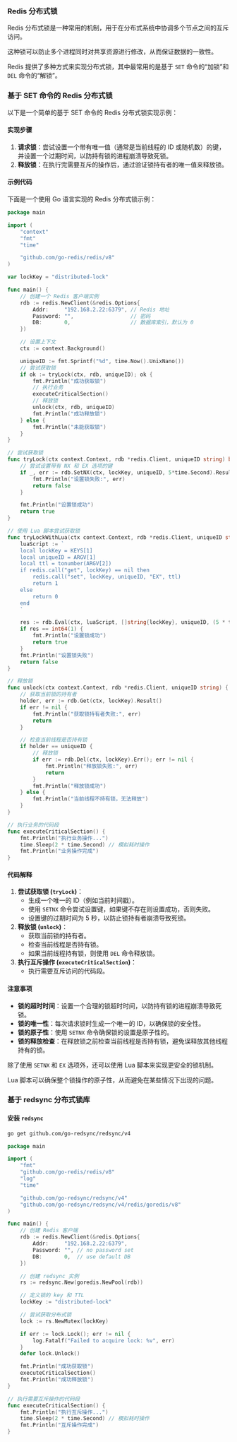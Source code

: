 ### Redis 分布式锁

Redis 分布式锁是一种常用的机制，用于在分布式系统中协调多个节点之间的互斥访问。

这种锁可以防止多个进程同时对共享资源进行修改，从而保证数据的一致性。

Redis 提供了多种方式来实现分布式锁，其中最常用的是基于 `SET` 命令的“加锁”和 `DEL` 命令的“解锁”。

### 基于 SET 命令的 Redis 分布式锁

以下是一个简单的基于 SET 命令的 Redis 分布式锁实现示例：

#### 实现步骤

1. **请求锁**：尝试设置一个带有唯一值（通常是当前线程的 ID 或随机数）的键，并设置一个过期时间，以防持有锁的进程崩溃导致死锁。
2. **释放锁**：在执行完需要互斥的操作后，通过验证锁持有者的唯一值来释放锁。

#### 示例代码

下面是一个使用 Go 语言实现的 Redis 分布式锁示例：

```go
package main

import (
	"context"
	"fmt"
	"time"

	"github.com/go-redis/redis/v8"
)

var lockKey = "distributed-lock"

func main() {
	// 创建一个 Redis 客户端实例
	rdb := redis.NewClient(&redis.Options{
		Addr:     "192.168.2.22:6379", // Redis 地址
		Password: "",                  // 密码
		DB:       0,                   // 数据库索引，默认为 0
	})

	// 设置上下文
	ctx := context.Background()

	uniqueID := fmt.Sprintf("%d", time.Now().UnixNano())
	// 尝试获取锁
	if ok := tryLock(ctx, rdb, uniqueID); ok {
		fmt.Println("成功获取锁")
		// 执行业务
		executeCriticalSection()
		// 释放锁
		unlock(ctx, rdb, uniqueID)
		fmt.Println("成功释放锁")
	} else {
		fmt.Println("未能获取锁")
	}
}

// 尝试获取锁
func tryLock(ctx context.Context, rdb *redis.Client, uniqueID string) bool {
	// 尝试设置带有 NX 和 EX 选项的键
	if _, err := rdb.SetNX(ctx, lockKey, uniqueID, 5*time.Second).Result(); err != nil {
		fmt.Println("设置锁失败:", err)
		return false
	}

	fmt.Println("设置锁成功")
	return true
}

// 使用 Lua 脚本尝试获取锁
func tryLockWithLua(ctx context.Context, rdb *redis.Client, uniqueID string) bool {
	luaScript := `
	local lockKey = KEYS[1]
	local uniqueID = ARGV[1]
	local ttl = tonumber(ARGV[2])
	if redis.call("get", lockKey) == nil then
		redis.call("set", lockKey, uniqueID, "EX", ttl)
		return 1
	else
		return 0
	end
	`

	res := rdb.Eval(ctx, luaScript, []string{lockKey}, uniqueID, (5 * time.Second).Seconds()).Val()
	if res == int64(1) {
		fmt.Println("设置锁成功")
		return true
	}
	fmt.Println("设置锁失败")
	return false
}

// 释放锁
func unlock(ctx context.Context, rdb *redis.Client, uniqueID string) {
	// 获取当前锁的持有者
	holder, err := rdb.Get(ctx, lockKey).Result()
	if err != nil {
		fmt.Println("获取锁持有者失败:", err)
		return
	}

	// 检查当前线程是否持有锁
	if holder == uniqueID {
		// 释放锁
		if err := rdb.Del(ctx, lockKey).Err(); err != nil {
			fmt.Println("释放锁失败:", err)
			return
		}
		fmt.Println("释放锁成功")
	} else {
		fmt.Println("当前线程不持有锁，无法释放")
	}
}

// 执行业务的代码段
func executeCriticalSection() {
	fmt.Println("执行业务操作...")
	time.Sleep(2 * time.Second) // 模拟耗时操作
	fmt.Println("业务操作完成")
}
```

#### 代码解释

1. **尝试获取锁 (`tryLock`)**：
    - 生成一个唯一的 ID（例如当前时间戳）。
    - 使用 `SETNX` 命令尝试设置键，如果键不存在则设置成功，否则失败。
    - 设置键的过期时间为 5 秒，以防止锁持有者崩溃导致死锁。
2. **释放锁 (`unlock`)**：
    - 获取当前锁的持有者。
    - 检查当前线程是否持有锁。
    - 如果当前线程持有锁，则使用 `DEL` 命令释放锁。
3. **执行互斥操作 (`executeCriticalSection`)**：
    - 执行需要互斥访问的代码段。

#### 注意事项

- **锁的超时时间**：设置一个合理的锁超时时间，以防持有锁的进程崩溃导致死锁。
- **锁的唯一性**：每次请求锁时生成一个唯一的 ID，以确保锁的安全性。
- **锁的原子性**：使用 `SETNX` 命令确保锁的设置是原子性的。
- **锁的释放检查**：在释放锁之前检查当前线程是否持有锁，避免误释放其他线程持有的锁。

除了使用 `SETNX` 和 `EX` 选项外，还可以使用 Lua 脚本来实现更安全的锁机制。

Lua 脚本可以确保整个锁操作的原子性，从而避免在某些情况下出现的问题。

### 基于 redsync 分布式锁库

#### 安装 `redsync`

```sh
go get github.com/go-redsync/redsync/v4
```

```go
package main

import (
	"fmt"
	"github.com/go-redis/redis/v8"
	"log"
	"time"

	"github.com/go-redsync/redsync/v4"
	"github.com/go-redsync/redsync/v4/redis/goredis/v8"
)

func main() {
	// 创建 Redis 客户端
	rdb := redis.NewClient(&redis.Options{
		Addr:     "192.168.2.22:6379",
		Password: "", // no password set
		DB:       0,  // use default DB
	})

	// 创建 redsync 实例
	rs := redsync.New(goredis.NewPool(rdb))

	// 定义锁的 key 和 TTL
	lockKey := "distributed-lock"

	// 尝试获取分布式锁
	lock := rs.NewMutex(lockKey)

	if err := lock.Lock(); err != nil {
		log.Fatalf("Failed to acquire lock: %v", err)
	}
	defer lock.Unlock()

	fmt.Println("成功获取锁")
	executeCriticalSection()
	fmt.Println("成功释放锁")
}

// 执行需要互斥操作的代码段
func executeCriticalSection() {
	fmt.Println("执行互斥操作...")
	time.Sleep(2 * time.Second) // 模拟耗时操作
	fmt.Println("互斥操作完成")
}
```

